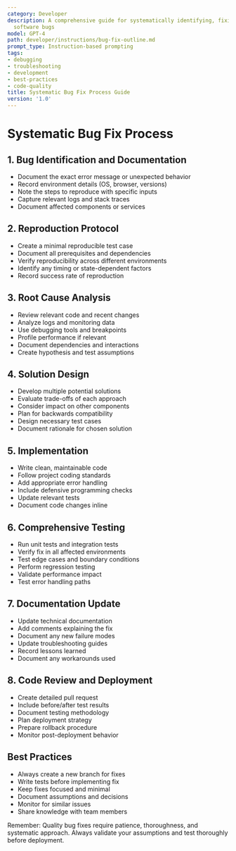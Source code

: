 ```yaml
---
category: Developer
description: A comprehensive guide for systematically identifying, fixing, and documenting
  software bugs
model: GPT-4
path: developer/instructions/bug-fix-outline.md
prompt_type: Instruction-based prompting
tags:
- debugging
- troubleshooting
- development
- best-practices
- code-quality
title: Systematic Bug Fix Process Guide
version: '1.0'
---
```


# Systematic Bug Fix Process

## 1. Bug Identification and Documentation
- Document the exact error message or unexpected behavior
- Record environment details (OS, browser, versions)
- Note the steps to reproduce with specific inputs
- Capture relevant logs and stack traces
- Document affected components or services

## 2. Reproduction Protocol
- Create a minimal reproducible test case
- Document all prerequisites and dependencies
- Verify reproducibility across different environments
- Identify any timing or state-dependent factors
- Record success rate of reproduction

## 3. Root Cause Analysis
- Review relevant code and recent changes
- Analyze logs and monitoring data
- Use debugging tools and breakpoints
- Profile performance if relevant
- Document dependencies and interactions
- Create hypothesis and test assumptions

## 4. Solution Design
- Develop multiple potential solutions
- Evaluate trade-offs of each approach
- Consider impact on other components
- Plan for backwards compatibility
- Design necessary test cases
- Document rationale for chosen solution

## 5. Implementation
- Write clean, maintainable code
- Follow project coding standards
- Add appropriate error handling
- Include defensive programming checks
- Update relevant tests
- Document code changes inline

## 6. Comprehensive Testing
- Run unit tests and integration tests
- Verify fix in all affected environments
- Test edge cases and boundary conditions
- Perform regression testing
- Validate performance impact
- Test error handling paths

## 7. Documentation Update
- Update technical documentation
- Add comments explaining the fix
- Document any new failure modes
- Update troubleshooting guides
- Record lessons learned
- Document any workarounds used

## 8. Code Review and Deployment
- Create detailed pull request
- Include before/after test results
- Document testing methodology
- Plan deployment strategy
- Prepare rollback procedure
- Monitor post-deployment behavior

## Best Practices
- Always create a new branch for fixes
- Write tests before implementing fix
- Keep fixes focused and minimal
- Document assumptions and decisions
- Monitor for similar issues
- Share knowledge with team members

Remember: Quality bug fixes require patience, thoroughness, and systematic approach. Always validate your assumptions and test thoroughly before deployment.